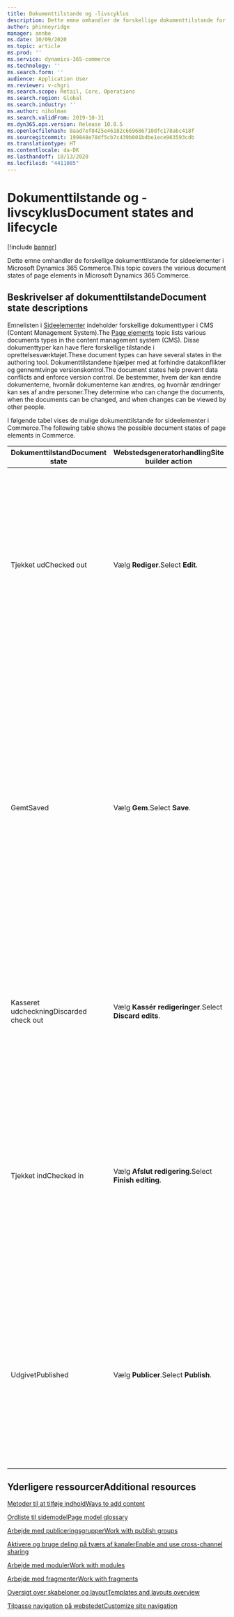 ```yaml
---
title: Dokumenttilstande og -livscyklus
description: Dette emne omhandler de forskellige dokumenttilstande for sideelementer i Microsoft Dynamics 365 Commerce.
author: phinneyridge
manager: annbe
ms.date: 10/09/2020
ms.topic: article
ms.prod: ''
ms.service: dynamics-365-commerce
ms.technology: ''
ms.search.form: ''
audience: Application User
ms.reviewer: v-chgri
ms.search.scope: Retail, Core, Operations
ms.search.region: Global
ms.search.industry: ''
ms.author: niholman
ms.search.validFrom: 2019-10-31
ms.dyn365.ops.version: Release 10.0.5
ms.openlocfilehash: 8aad7ef8425e46182c669686710dfc178abc418f
ms.sourcegitcommit: 199848e78df5cb7c439b001bdbe1ece963593cdb
ms.translationtype: HT
ms.contentlocale: da-DK
ms.lasthandoff: 10/13/2020
ms.locfileid: "4411085"
---
```

# <a name="document-states-and-lifecycle"></a><span data-ttu-id="0a739-103">Dokumenttilstande og -livscyklus</span><span class="sxs-lookup"><span data-stu-id="0a739-103">Document states and lifecycle</span></span>

[!include [banner](includes/banner.md)]

<span data-ttu-id="0a739-104">Dette emne omhandler de forskellige dokumenttilstande for sideelementer i Microsoft Dynamics 365 Commerce.</span><span class="sxs-lookup"><span data-stu-id="0a739-104">This topic covers the various document states of page elements in Microsoft Dynamics 365 Commerce.</span></span>

## <a name="document-state-descriptions"></a><span data-ttu-id="0a739-105">Beskrivelser af dokumenttilstande</span><span class="sxs-lookup"><span data-stu-id="0a739-105">Document state descriptions</span></span>

<span data-ttu-id="0a739-106">Emnelisten i [Sideelementer](page-elements-overview.md) indeholder forskellige dokumenttyper i CMS (Content Management System).</span><span class="sxs-lookup"><span data-stu-id="0a739-106">The [Page elements](page-elements-overview.md) topic lists various documents types in the content management system (CMS).</span></span> <span data-ttu-id="0a739-107">Disse dokumenttyper kan have flere forskellige tilstande i oprettelsesværktøjet.</span><span class="sxs-lookup"><span data-stu-id="0a739-107">These document types can have several states in the authoring tool.</span></span> <span data-ttu-id="0a739-108">Dokumenttilstandene hjælper med at forhindre datakonflikter og gennemtvinge versionskontrol.</span><span class="sxs-lookup"><span data-stu-id="0a739-108">The document states help prevent data conflicts and enforce version control.</span></span> <span data-ttu-id="0a739-109">De bestemmer, hvem der kan ændre dokumenterne, hvornår dokumenterne kan ændres, og hvornår ændringer kan ses af andre personer.</span><span class="sxs-lookup"><span data-stu-id="0a739-109">They determine who can change the documents, when the documents can be changed, and when changes can be viewed by other people.</span></span>

<span data-ttu-id="0a739-110">I følgende tabel vises de mulige dokumenttilstande for sideelementer i Commerce.</span><span class="sxs-lookup"><span data-stu-id="0a739-110">The following table shows the possible document states of page elements in Commerce.</span></span>

| <span data-ttu-id="0a739-111">Dokumenttilstand</span><span class="sxs-lookup"><span data-stu-id="0a739-111">Document state</span></span>      | <span data-ttu-id="0a739-112">Webstedsgeneratorhandling</span><span class="sxs-lookup"><span data-stu-id="0a739-112">Site builder action</span></span>        | <span data-ttu-id="0a739-113">Beskrivende tekst</span><span class="sxs-lookup"><span data-stu-id="0a739-113">Description</span></span>                                                  |
| ------------------- | -------------------------- | ------------------------------------------------------------ |
| <span data-ttu-id="0a739-114">Tjekket ud</span><span class="sxs-lookup"><span data-stu-id="0a739-114">Checked out</span></span>         | <span data-ttu-id="0a739-115">Vælg **Rediger**.</span><span class="sxs-lookup"><span data-stu-id="0a739-115">Select **Edit**.</span></span>           | <span data-ttu-id="0a739-116">Det ønskede dokument er tjekket ud til dig.</span><span class="sxs-lookup"><span data-stu-id="0a739-116">The applicable document is checked out to you.</span></span> <span data-ttu-id="0a739-117">Mens et dokument er i denne tilstand, kan det ikke ændres af andre godkendte systembrugere, og eventuelle ændringer, du foretager i dokumentet, er kun synlige for dig.</span><span class="sxs-lookup"><span data-stu-id="0a739-117">While a document is in this state, it can't be changed by other authenticated system users, and any changes that you make to the document are visible only to you.</span></span> |
| <span data-ttu-id="0a739-118">Gemt</span><span class="sxs-lookup"><span data-stu-id="0a739-118">Saved</span></span>               | <span data-ttu-id="0a739-119">Vælg **Gem**.</span><span class="sxs-lookup"><span data-stu-id="0a739-119">Select **Save**.</span></span>           | <span data-ttu-id="0a739-120">Ændringer, der er foretaget i et dokument, der er tjekket ud, gemmes i databasen, men dokumentet er endnu ikke tjekket ind eller udgivet.</span><span class="sxs-lookup"><span data-stu-id="0a739-120">Changes that have been made to a checked-out document are saved to the database, but the document isn't yet checked in or published.</span></span> <span data-ttu-id="0a739-121">De gemte ændringer er ikke synlige for andre godkendte systembrugere, før forfatteren vælger **Afslut redigering**.</span><span class="sxs-lookup"><span data-stu-id="0a739-121">The saved changes aren't visible to other authenticated system users until the author selects **Finish editing**.</span></span> <span data-ttu-id="0a739-122">De er ikke synlige for eksterne brugere, før elementet er publiceret.</span><span class="sxs-lookup"><span data-stu-id="0a739-122">They aren't visible to external users until the item is published.</span></span> |
| <span data-ttu-id="0a739-123">Kasseret udcheckning</span><span class="sxs-lookup"><span data-stu-id="0a739-123">Discarded check out</span></span> | <span data-ttu-id="0a739-124">Vælg **Kassér redigeringer**.</span><span class="sxs-lookup"><span data-stu-id="0a739-124">Select **Discard edits**.</span></span>  | <span data-ttu-id="0a739-125">Alle ændringer af dokumentet, der er tjekket ud, slettes, og varen vender tilbage til den seneste version, der blev tjekket ind.</span><span class="sxs-lookup"><span data-stu-id="0a739-125">All changes to the checked-out document are discarded, and the item reverts to the last version that was checked in.</span></span> |
| <span data-ttu-id="0a739-126">Tjekket ind</span><span class="sxs-lookup"><span data-stu-id="0a739-126">Checked in</span></span>          | <span data-ttu-id="0a739-127">Vælg **Afslut redigering**.</span><span class="sxs-lookup"><span data-stu-id="0a739-127">Select **Finish editing**.</span></span> | <span data-ttu-id="0a739-128">Det redigerede dokument er tjekket ind.</span><span class="sxs-lookup"><span data-stu-id="0a739-128">The edited document is checked in.</span></span> <span data-ttu-id="0a739-129">Alle ændringer er synlige for andre godkendte systembrugere, og disse brugere kan derefter redigere dokumentet.</span><span class="sxs-lookup"><span data-stu-id="0a739-129">All changes are visible to other authenticated system users, and those users can then edit the document.</span></span> <span data-ttu-id="0a739-130">Ved hver check-ind oprettes en dokumentversionspost i elementets historik.</span><span class="sxs-lookup"><span data-stu-id="0a739-130">Each check-in creates a document version record in the item's history.</span></span> |
| <span data-ttu-id="0a739-131">Udgivet</span><span class="sxs-lookup"><span data-stu-id="0a739-131">Published</span></span>           | <span data-ttu-id="0a739-132">Vælg **Publicer**.</span><span class="sxs-lookup"><span data-stu-id="0a739-132">Select **Publish**.</span></span>        | <span data-ttu-id="0a739-133">Dokumentet udgives, og ændringerne føres til dit direkte websted og bliver synlige for eksterne brugere.</span><span class="sxs-lookup"><span data-stu-id="0a739-133">The document is published, and the changes are pushed to your live site and become discoverable by external users.</span></span> <span data-ttu-id="0a739-134">Varer kan kun udgives, hvis de først er tjekket ind ved at vælge **Afslut redigering**.</span><span class="sxs-lookup"><span data-stu-id="0a739-134">Items can be published only if they have first been checked in by selecting **Finish editing**.</span></span> |

## <a name="additional-resources"></a><span data-ttu-id="0a739-135">Yderligere ressourcer</span><span class="sxs-lookup"><span data-stu-id="0a739-135">Additional resources</span></span>

[<span data-ttu-id="0a739-136">Metoder til at tilføje indhold</span><span class="sxs-lookup"><span data-stu-id="0a739-136">Ways to add content</span></span>](add-manage-content.md)

[<span data-ttu-id="0a739-137">Ordliste til sidemodel</span><span class="sxs-lookup"><span data-stu-id="0a739-137">Page model glossary</span></span>](page-elements-overview.md)

[<span data-ttu-id="0a739-138">Arbejde med publiceringsgrupper</span><span class="sxs-lookup"><span data-stu-id="0a739-138">Work with publish groups</span></span>](publish-groups.md)

[<span data-ttu-id="0a739-139">Aktivere og bruge deling på tværs af kanaler</span><span class="sxs-lookup"><span data-stu-id="0a739-139">Enable and use cross-channel sharing</span></span>](cross-channel-sharing.md)

[<span data-ttu-id="0a739-140">Arbejde med moduler</span><span class="sxs-lookup"><span data-stu-id="0a739-140">Work with modules</span></span>](work-with-modules.md)

[<span data-ttu-id="0a739-141">Arbejde med fragmenter</span><span class="sxs-lookup"><span data-stu-id="0a739-141">Work with fragments</span></span>](work-with-fragments.md)

[<span data-ttu-id="0a739-142">Oversigt over skabeloner og layout</span><span class="sxs-lookup"><span data-stu-id="0a739-142">Templates and layouts overview</span></span>](templates-layouts-overview.md)

[<span data-ttu-id="0a739-143">Tilpasse navigation på webstedet</span><span class="sxs-lookup"><span data-stu-id="0a739-143">Customize site navigation</span></span>](customize-site-navigation.md)
